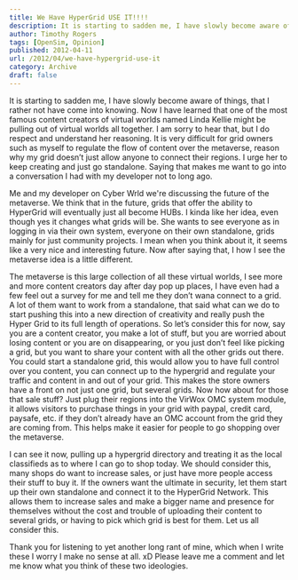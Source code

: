 ```yaml
---
title: We Have HyperGrid USE IT!!!!
description: It is starting to sadden me, I have slowly become aware of things, that I rather not have come into knowing...
author: Timothy Rogers
tags: [OpenSim, Opinion]
published: 2012-04-11
url: /2012/04/we-have-hypergrid-use-it
category: Archive
draft: false
---
```


It is starting to sadden me, I have slowly become aware of things, that I rather not have come into knowing. Now I have learned that one of the most famous content creators of virtual worlds named Linda Kellie might be pulling out of virtual worlds all together. I am sorry to hear that, but I do respect and understand her reasoning. It is very difficult for grid owners such as myself to regulate the flow of content over the metaverse, reason why my grid doesn’t just allow anyone to connect their regions. I urge her to keep creating and just go standalone. Saying that makes me want to go into a conversation I had with my developer not to long ago.

Me and my developer on Cyber Wrld we're discussing the future of the metaverse. We think that in the future, grids that offer the ability to HyperGrid will eventually just all become HUBs. I kinda like her idea, even though yes it changes what grids will be. She wants to see everyone as in logging in via their own system, everyone on their own standalone, grids mainly for just community projects. I mean when you think about it, it seems like a very nice and interesting future. Now after saying that, I how I see the metaverse idea is a little different.

The metaverse is this large collection of all these virtual worlds, I see more and more content creators day after day pop up places, I have even had a few feel out a survey for me and tell me they don’t wana connect to a grid. A lot of them want to work from a standalone, that said what can we do to start pushing this into a new direction of creativity and really push the Hyper Grid to its full length of operations. So let’s consider this for now, say you are a content creator, you make a lot of stuff, but you are worried about losing content or you are on disappearing, or you just don’t feel like picking a grid, but you want to share your content with all the other grids out there. You could start a standalone grid, this would allow you to have full control over you content, you can connect up to the hypergrid and regulate your traffic and content in and out of your grid. This makes the store owners have a front on not just one grid, but several grids. Now how about for those that sale stuff? Just plug their regions into the VirWox OMC system module, it allows visitors to purchase things in your grid with paypal, credit card, paysafe, etc. if they don’t already have an OMC account from the grid they are coming from. This helps make it easier for people to go shopping over the metaverse.

I can see it now, pulling up a hypergrid directory and treating it as the local classifieds as to where I can go to shop today. We should consider this, many shops do want to increase sales, or just have more people access their stuff to buy it. If the owners want the ultimate in security, let them start up their own standalone and connect it to the HyperGrid Network. This allows them to increase sales and make a bigger name and presence for themselves without the cost and trouble of uploading their content to several grids, or having to pick which grid is best for them. Let us all consider this.

Thank you for listening to yet another long rant of mine, which when I write these I worry I make no sense at all. xD Please leave me a comment and let me know what you think of these two ideologies.
